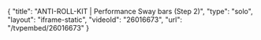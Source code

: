{
    "title": "ANTI-ROLL-KIT | Performance Sway bars (Step 2)",
    "type": "solo",
    "layout": "iframe-static",
    "videoId": "26016673",
    "url": "\/tvpembed\/26016673"
}